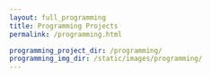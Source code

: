 ```yaml
---
layout: full_programming
title: Programming Projects
permalink: /programming.html

programming_project_dir: /programming/
programming_img_dir: /static/images/programming/
---
```

